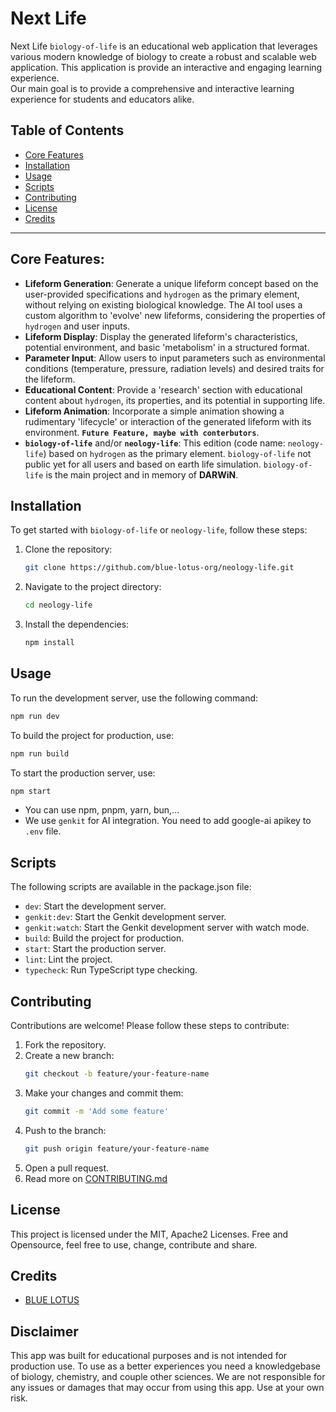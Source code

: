 # Next Life

Next Life `biology-of-life` is an educational web application that leverages various modern knowledge of biology to create a robust and scalable web application. This application is provide an interactive and engaging learning experience.\
Our main goal is to provide a comprehensive and interactive learning experience for students and educators alike.

## Table of Contents
- [Core Features](#core-features)
- [Installation](#installation)
- [Usage](#usage)
- [Scripts](#scripts)
- [Contributing](#contributing)
- [License](#license)
- [Credits](#credits)

---

## Core Features:
- **Lifeform Generation**: Generate a unique lifeform concept based on the user-provided specifications and `hydrogen` as the primary element, without relying on existing biological knowledge. The AI tool uses a custom algorithm to 'evolve' new lifeforms, considering the properties of `hydrogen` and user inputs.
- **Lifeform Display**: Display the generated lifeform's characteristics, potential environment, and basic 'metabolism' in a structured format.
- **Parameter Input**: Allow users to input parameters such as environmental conditions (temperature, pressure, radiation levels) and desired traits for the lifeform.
- **Educational Content**: Provide a 'research' section with educational content about `hydrogen`, its properties, and its potential in supporting life.
- **Lifeform Animation**: Incorporate a simple animation showing a rudimentary 'lifecycle' or interaction of the generated lifeform with its environment. **`Future Feature, maybe with conterbutors`**.
- **`biology-of-life`** and/or **`neology-life`**: This edition (code name: `neology-life`) based on `hydrogen` as the primary element. `biology-of-life` not public yet for all users and based on earth life simulation. `biology-of-life` is the main project and in memory of **DARWiN**.

## Installation
To get started with `biology-of-life` or `neology-life`, follow these steps:

1. Clone the repository:
   ```bash
   git clone https://github.com/blue-lotus-org/neology-life.git
   ```
2. Navigate to the project directory:
   ```bash
   cd neology-life
   ```
3. Install the dependencies:
   ```bash
   npm install
   ```

## Usage
To run the development server, use the following command:
```bash
npm run dev
```

To build the project for production, use:
```bash
npm run build
```

To start the production server, use:
```bash
npm start
```

- You can use npm, pnpm, yarn, bun,...
- We use `genkit` for AI integration. You need to add google-ai apikey to `.env` file.

## Scripts
The following scripts are available in the package.json file:

- `dev`: Start the development server.
- `genkit:dev`: Start the Genkit development server.
- `genkit:watch`: Start the Genkit development server with watch mode.
- `build`: Build the project for production.
- `start`: Start the production server.
- `lint`: Lint the project.
- `typecheck`: Run TypeScript type checking.

## Contributing
Contributions are welcome! Please follow these steps to contribute:

1. Fork the repository.
2. Create a new branch:
   ```bash
   git checkout -b feature/your-feature-name
   ```
3. Make your changes and commit them:
   ```bash
   git commit -m 'Add some feature'
   ```
4. Push to the branch:
   ```bash
   git push origin feature/your-feature-name
   ```
5. Open a pull request.
6. Read more on [CONTRIBUTING.md](./CONTRIBUTING.md)

## License
This project is licensed under the MIT, Apache2 Licenses. Free and Opensource, feel free to use, change, contribute and share.

## Credits
- [BLUE LOTUS](https://lotuschain.org)

## Disclaimer
This app was built for educational purposes and is not intended for production use. To use as a better experiences you need a knowledgebase of biology, chemistry, and couple other sciences. We are not responsible for any issues or damages that may occur from using this app. Use at your own risk.
